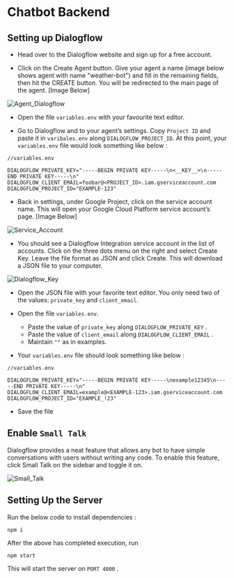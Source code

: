 # Chatbot Backend

## Setting up Dialogflow

- Head over to the Dialogflow website and sign up for a free account.

- Click on the Create Agent button. Give your agent a name (image below shows agent with name "weather-bot") and fill in the remaining fields, then hit the CREATE button. You will be redirected to the main page of the agent. [Image Below]

![Agent_Dialogflow](https://images.ctfassets.net/1es3ne0caaid/44icEurvheqIA4O88ACy84/8de22c011fe9f4aa6a22c2942209d8b8/weather-bot-dialogflow-1.png)

- Open the file `variables.env` with your favourite text editor.

- Go to Dialogflow and to your agent’s settings. Copy `Project ID` and paste it in `varibales.env` along `DIALOGFLOW_PROJECT_ID`. At this point, your `variables.env` file would look something like below :

```
//variables.env

DIALOGFLOW_PRIVATE_KEY="-----BEGIN PRIVATE KEY-----\n<__KEY__>\n-----END PRIVATE KEY-----\n"
DIALOGFLOW_CLIENT_EMAIL=foobar@<PROJECT_ID>.iam.gserviceaccount.com
DIALOGFLOW_PROJECT_ID="EXAMPLE-123"
```

- Back in settings, under Google Project, click on the service account name. This will open your Google Cloud Platform service account’s page. [Image Below]

![Service_Account](https://images.ctfassets.net/1es3ne0caaid/2WQPzCkVheycGEu0kSUSEW/b79a70670572b6b6836abb957d7d3112/weather-bot-dialogflow-2.png)

- You should see a Dialogflow Integration service account in the list of accounts. Click on the three dots menu on the right and select Create Key. Leave the file format as JSON and click Create. This will download a JSON file to your computer.

![Dialogflow_Key](https://images.ctfassets.net/1es3ne0caaid/3nahw1PFnywEuik6qquaeC/d38a9e6c95495c615a9a34e6a5a52a37/weather-bot-dialogflow-3.png)

- Open the JSON file with your favorite text editor. You only need two of the values: `private_key` and `client_email`.

- Open the file `variables.env`.

  - Paste the value of `private_key` along `DIALOGFLOW_PRIVATE_KEY` .
  - Paste the value of `client_email` along `DIALOGFLOW_CLIENT_EMAIL` .
  - Maintain `""` as in examples.

- Your `variables.env` file should look something like below :

```
//variables.env

DIALOGFLOW_PRIVATE_KEY="-----BEGIN PRIVATE KEY-----\nexample12345\n-----END PRIVATE KEY-----\n"
DIALOGFLOW_CLIENT_EMAIL=example@<EXAMPLE-123>.iam.gserviceaccount.com
DIALOGFLOW_PROJECT_ID="EXAMPLE_!23"
```

- Save the file

## Enable `Small Talk`

Dialogflow provides a neat feature that allows any bot to have simple conversations with users without writing any code. To enable this feature, click Small Talk on the sidebar and toggle it on.

![Small_Talk](https://images.ctfassets.net/1es3ne0caaid/3Q0IEmbBywKAsyo4gKesQE/fe47eb7cdc7ecc5448c129fdb7607d23/weather-bot-dialogflow-4.png)

## Setting Up the Server

Run the below code to install dependencies :

```
npm i
```

After the above has completed execution, run

```
npm start
```

This will start the server on `PORT 4000` .
